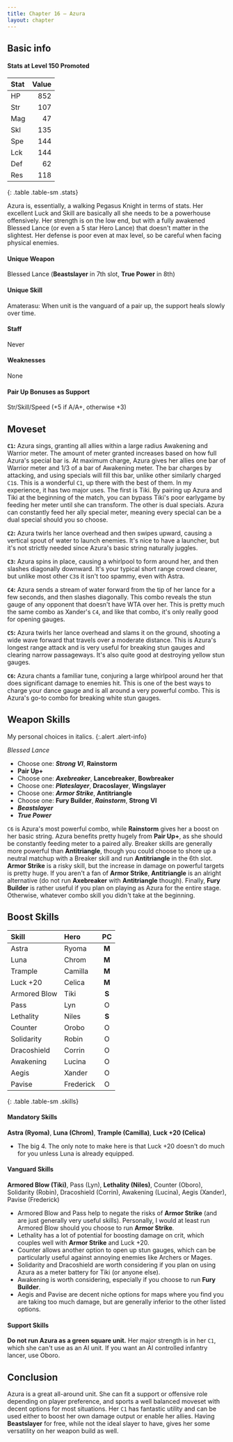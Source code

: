 ```yaml
---
title: Chapter 16 — Azura
layout: chapter
---
```


## Basic info

#### Stats at Level 150 Promoted

| Stat | Value |
| :--- | ----: |
| HP   |   852 |
| Str  |   107 |
| Mag  |    47 |
| Skl  |   135 |
| Spe  |   144 |
| Lck  |   144 |
| Def  |    62 |
| Res  |   118 |
{: .table .table-sm .stats}

Azura is, essentially, a walking Pegasus Knight in terms of stats. Her excellent Luck and Skill are basically all she needs to be a powerhouse offensively. Her strength is on the low end, but with a fully awakened Blessed Lance (or even a 5 star Hero Lance) that doesn't matter in the slightest. Her defense is poor even at max level, so be careful when facing physical enemies.

#### Unique Weapon

Blessed Lance (**Beastslayer** in 7th slot, **True Power** in 8th)

#### Unique Skill

Amaterasu: When unit is the vanguard of a pair up, the support heals slowly over time.

#### Staff

Never

#### Weaknesses

None

#### Pair Up Bonuses as Support

Str/Skill/Speed (+5 if A/A+, otherwise +3)

## Moveset

**`C1`:** Azura sings, granting all allies within a large radius Awakening and Warrior meter. The amount of meter granted increases based on how full Azura's special bar is. At maximum charge, Azura gives her allies one bar of Warrior meter and 1/3 of a bar of Awakening meter. The bar charges by attacking, and using specials will fill this bar, unlike other similarly charged `C1`s. This is a wonderful `C1`, up there with the best of them. In my experience, it has two major uses. The first is Tiki. By pairing up Azura and Tiki at the beginning of the match, you can bypass Tiki's poor earlygame by feeding her meter until she can transform. The other is dual specials. Azura can constantly feed her ally special meter, meaning every special can be a dual special should you so choose.

**`C2`:** Azura twirls her lance overhead and then swipes upward, causing a vertical spout of water to launch enemies. It's nice to have a launcher, but it's not strictly needed since Azura's basic string naturally juggles.

**`C3`:** Azura spins in place, causing a whirlpool to form around her, and then slashes diagonally downward. It's your typical short range crowd clearer, but unlike most other `C3`s it isn't too spammy, even with Astra.

**`C4`:** Azura sends a stream of water forward from the tip of her lance for a few seconds, and then slashes diagonally. This combo reveals the stun gauge of any opponent that doesn't have WTA over her. This is pretty much the same combo as Xander's `C4`, and like that combo, it's only really good for opening gauges.

**`C5`:** Azura twirls her lance overhead and slams it on the ground, shooting a wide wave forward that travels over a moderate distance. This is Azura's longest range attack and is very useful for breaking stun gauges and clearing narrow passageways. It's also quite good at destroying yellow stun gauges.

**`C6`:** Azura chants a familiar tune, conjuring a large whirlpool around her that does significant damage to enemies hit. This is one of the best ways to charge your dance gauge and is all around a very powerful combo. This is Azura's go-to combo for breaking white stun gauges.

## Weapon Skills

My personal choices in italics.
{:.alert .alert-info}

_Blessed Lance_

- Choose one: _**Strong VI**_, **Rainstorm**
- **Pair Up+**
- Choose one: _**Axebreaker**_, **Lancebreaker**, **Bowbreaker**
- Choose one: _**Plateslayer**_, **Dracoslayer**, **Wingslayer**
- Choose one: _**Armor Strike**_, **Antitriangle**
- Choose one: **Fury Builder**, _**Rainstorm**_, **Strong VI**
- _**Beastslayer**_
- _**True Power**_

`C6` is Azura's most powerful combo, while **Rainstorm** gives her a boost on her basic string. Azura benefits pretty hugely from **Pair Up+**, as she should be constantly feeding meter to a paired ally. Breaker skills are generally more powerful than **Antitriangle**, though you could choose to shore up a neutral matchup with a Breaker skill and run **Antitriangle** in the 6th slot. **Armor Strike** is a risky skill, but the increase in damage on powerful targets is pretty huge. If you aren't a fan of **Armor Strike**, **Antitriangle** is an alright alternative (do not run **Axebreaker** with **Antitriangle** though). Finally, **Fury Builder** is rather useful if you plan on playing as Azura for the entire stage. Otherwise, whatever combo skill you didn't take at the beginning.

## Boost Skills

| Skill          | Hero        |  PC   |
| :------------- | :---------- | :---: |
| Astra          | Ryoma       | **M** |
| Luna           | Chrom       | **M** |
| Trample        | Camilla     | **M** |
| Luck +20       | Celica      | **M** |
| Armored Blow   | Tiki        | **S** |
| Pass           | Lyn         |   O   |
| Lethality      | Niles       | **S** |
| Counter        | Orobo       |   O   |
| Solidarity     | Robin       |   O   |
| Dracoshield    | Corrin      |   O   |
| Awakening      | Lucina      |   O   |
| Aegis          | Xander      |   O   |
| Pavise         | Frederick   |   O   |
{: .table .table-sm .skills}

#### Mandatory Skills

**Astra (Ryoma)**, **Luna (Chrom)**, **Trample (Camilla)**, **Luck +20 (Celica)**

- The big 4. The only note to make here is that Luck +20 doesn't do much for you unless Luna is already equipped.

#### Vanguard Skills

**Armored Blow (Tiki)**, Pass (Lyn), **Lethality (Niles)**, Counter (Oboro), Solidarity (Robin), Dracoshield (Corrin), Awakening (Lucina), Aegis (Xander), Pavise (Frederick)

- Armored Blow and Pass help to negate the risks of **Armor Strike** (and are just generally very useful skills). Personally, I would at least run Armored Blow should you choose to run **Armor Strike**.
- Lethality has a lot of potential for boosting damage on crit, which couples well with **Armor Strike** and Luck +20.
- Counter allows another option to open up stun gauges, which can be particularly useful against annoying enemies like Archers or Mages.
- Solidarity and Dracoshield are worth considering if you plan on using Azura as a meter battery for Tiki (or anyone else).
- Awakening is worth considering, especially if you choose to run **Fury Builder**.
- Aegis and Pavise are decent niche options for maps where you find you are taking too much damage, but are generally inferior to the other listed options.

#### Support Skills

**Do not run Azura as a green square unit.** Her major strength is in her `C1`, which she can't use as an AI unit. If you want an AI controlled infantry lancer, use Oboro.

## Conclusion

Azura is a great all-around unit. She can fit a support or offensive role depending on player preference, and sports a well balanced moveset with decent options for most situations. Her `C1` has fantastic utility and can be used either to boost her own damage output or enable her allies. Having **Beastslayer** for free, while not the ideal slayer to have, gives her some versatility on her weapon build as well.


